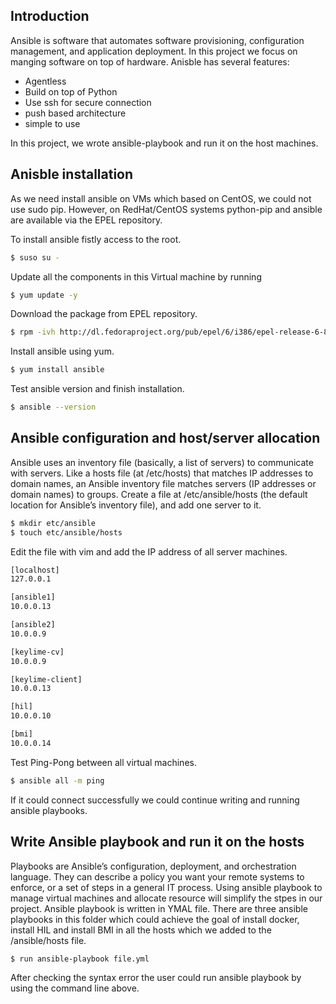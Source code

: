## Introduction

Ansible is software that automates software provisioning, configuration management, and application deployment. In this project we focus on manging software on top of hardware. Anisble has several features:

- Agentless
- Build on top of Python
- Use ssh for secure connection
- push based architecture
- simple to use
 
In this project, we wrote ansible-playbook and run it on the host machines.

## Anisble installation

As we need install ansible on VMs which based on CentOS, we could not use sudo pip. However, on RedHat/CentOS systems python-pip and ansible are available via the EPEL repository.

To install ansible fistly access to the root.
```sh
$ suso su -
```
Update all the components in this Virtual machine by running
```sh
$ yum update -y
```
Download the package from EPEL repository.
```sh
$ rpm -ivh http://dl.fedoraproject.org/pub/epel/6/i386/epel-release-6-8.noarch.rpm
```
Install ansible using yum.
```sh
$ yum install ansible
```
Test ansible version and finish installation.
```sh
$ ansible --version
```

## Ansible configuration and host/server allocation

Ansible uses an inventory file (basically, a list of servers) to communicate with servers.  Like a hosts file (at /etc/hosts) that matches IP addresses to domain names, an Ansible inventory file matches servers (IP addresses or domain names) to groups. Create a file at /etc/ansible/hosts (the default location for Ansible’s inventory file), and add one server to it.
```sh
$ mkdir etc/ansible
$ touch etc/ansible/hosts
```

Edit the file with vim and add the IP address of all server machines.
```sh
[localhost]
127.0.0.1

[ansible1]
10.0.0.13

[ansible2]
10.0.0.9

[keylime-cv]
10.0.0.9

[keylime-client]
10.0.0.13

[hil]
10.0.0.10

[bmi]
10.0.0.14
```
Test Ping-Pong between all virtual machines. 
```sh
$ ansible all -m ping
```
If it could connect successfully we could continue writing and running ansible playbooks.

## Write Ansible playbook and run it on the hosts

Playbooks are Ansible’s configuration, deployment, and orchestration language. They can describe a policy you want your remote systems to enforce, or a set of steps in a general IT process. Using ansible playbook to manage virtual machines and allocate resource will simplify the stpes in our project. Ansible playbook is written in YMAL file. There are three ansible playbooks in this folder which could achieve the goal of install docker, install HIL and install BMI in all the hosts which we added to the /ansible/hosts file.

```sh
$ run ansible-playbook file.yml
```

After checking the syntax error the user could run ansible playbook by using the command line above.

